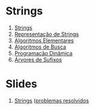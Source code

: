 Strings
=======

1. [Strings](text/Strings.md)
1. [Representação de Strings](text/Representacao_de_Strings.md)
1. [Algoritmos Elementares](text/Algoritmos_Elementares.md)
1. [Algoritmos de Busca](text/Algoritmos_de_Busca.md)
1. [Programação Dinâmica](text/Programacao_Dinamica.md)
1. [Árvores de Sufixos](text/Arvores_de_Sufixos.md)

Slides
======

1. [Strings](slides/ST-1/ST-1.pdf) ([problemas resolvidos](problems/ST-1/ST-1.pdf)

